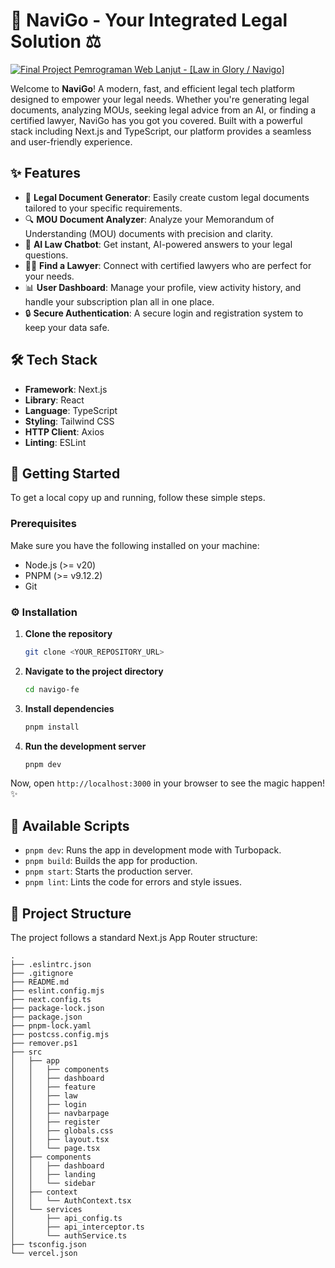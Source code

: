 # 🚀 NaviGo - Your Integrated Legal Solution ⚖️

[![Final Project Pemrograman Web Lanjut - [Law in Glory / Navigo]](https://i.ytimg.com/vi/Xup02FQcCCw/maxresdefault.jpg)](http://www.youtube.com/watch?v=Xup02FQcCCw8)

Welcome to **NaviGo**! A modern, fast, and efficient legal tech platform designed to empower your legal needs. Whether you're generating legal documents, analyzing MOUs, seeking legal advice from an AI, or finding a certified lawyer, NaviGo has you got you covered. Built with a powerful stack including Next.js and TypeScript, our platform provides a seamless and user-friendly experience.

## ✨ Features

-   📄 **Legal Document Generator**: Easily create custom legal documents tailored to your specific requirements.
-   🔍 **MOU Document Analyzer**: Analyze your Memorandum of Understanding (MOU) documents with precision and clarity.
-   🤖 **AI Law Chatbot**: Get instant, AI-powered answers to your legal questions.
-   👨‍⚖️ **Find a Lawyer**: Connect with certified lawyers who are perfect for your needs.
-   📊 **User Dashboard**: Manage your profile, view activity history, and handle your subscription plan all in one place.
-   🔒 **Secure Authentication**: A secure login and registration system to keep your data safe.

## 🛠️ Tech Stack

-   **Framework**: Next.js
-   **Library**: React
-   **Language**: TypeScript
-   **Styling**: Tailwind CSS
-   **HTTP Client**: Axios
-   **Linting**: ESLint

## 🏁 Getting Started

To get a local copy up and running, follow these simple steps.

### Prerequisites

Make sure you have the following installed on your machine:

-   Node.js (>= v20)
-   PNPM (>= v9.12.2)
-   Git

### ⚙️ Installation

1.  **Clone the repository**
    ```sh
    git clone <YOUR_REPOSITORY_URL>
    ```

2.  **Navigate to the project directory**
    ```sh
    cd navigo-fe
    ```

3.  **Install dependencies**
    ```sh
    pnpm install
    ```

4.  **Run the development server**
    ```sh
    pnpm dev
    ```

Now, open `http://localhost:3000` in your browser to see the magic happen! ✨

## 📜 Available Scripts

-   `pnpm dev`: Runs the app in development mode with Turbopack.
-   `pnpm build`: Builds the app for production.
-   `pnpm start`: Starts the production server.
-   `pnpm lint`: Lints the code for errors and style issues.

## 📁 Project Structure

The project follows a standard Next.js App Router structure:

```
.
├── .eslintrc.json
├── .gitignore
├── README.md
├── eslint.config.mjs
├── next.config.ts
├── package-lock.json
├── package.json
├── pnpm-lock.yaml
├── postcss.config.mjs
├── remover.ps1
├── src
│   ├── app
│   │   ├── components
│   │   ├── dashboard
│   │   ├── feature
│   │   ├── law
│   │   ├── login
│   │   ├── navbarpage
│   │   ├── register
│   │   ├── globals.css
│   │   ├── layout.tsx
│   │   └── page.tsx
│   ├── components
│   │   ├── dashboard
│   │   ├── landing
│   │   └── sidebar
│   ├── context
│   │   └── AuthContext.tsx
│   └── services
│       ├── api_config.ts
│       ├── api_interceptor.ts
│       └── authService.ts
├── tsconfig.json
└── vercel.json
```
